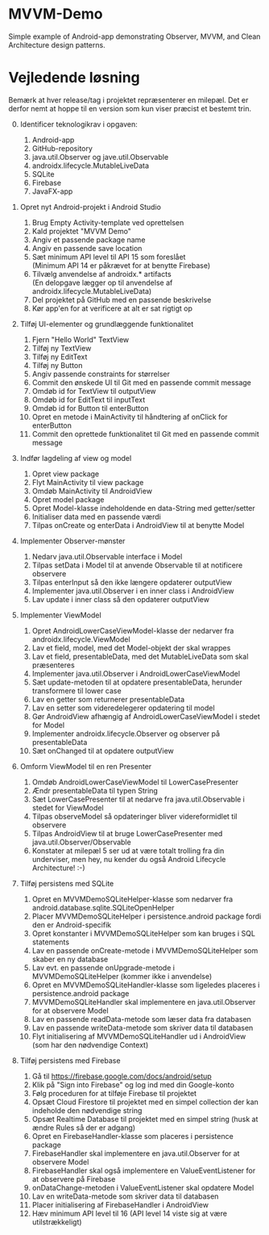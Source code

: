 # MVVM-Demo
Simple example of Android-app demonstrating Observer, MVVM, and Clean Architecture design patterns.

# Vejledende løsning
Bemærk at hver release/tag i projektet repræsenterer en milepæl. Det er derfor nemt at hoppe til en version som kun viser præcist et bestemt trin.

0. Identificer teknologikrav i opgaven: 
   1. Android-app
   2. GitHub-repository
   3. java.util.Observer og jave.util.Observable
   4. androidx.lifecycle.MutableLiveData
   5. SQLite
   6. Firebase
   7. JavaFX-app

1. Opret nyt Android-projekt i Android Studio
   1. Brug Empty Activity-template ved oprettelsen
   2. Kald projektet "MVVM Demo"
   3. Angiv et passende package name
   4. Angiv en passende save location
   5. Sæt minimum API level til API 15 som foreslået  
      (Minimum API 14 er påkrævet for at benytte Firebase)
   6. Tilvælg anvendelse af androidx.* artifacts  
      (En delopgave lægger op til anvendelse af androidx.lifecycle.MutableLiveData)
   7. Del projektet på GitHub med en passende beskrivelse
   8. Kør app'en for at verificere at alt er sat rigtigt op

2. Tilføj UI-elementer og grundlæggende funktionalitet
   1. Fjern "Hello World" TextView
   2. Tilføj ny TextView
   3. Tilføj ny EditText
   4. Tilføj ny Button
   5. Angiv passende constraints for størrelser
   6. Commit den ønskede UI til Git med en passende commit message
   7. Omdøb id for TextView til outputView
   8. Omdøb id for EditText til inputText
   9. Omdøb id for Button til enterButton
   10. Opret en metode i MainActivity til håndtering af onClick for enterButton
   11. Commit den oprettede funktionalitet til Git med en passende commit message

3. Indfør lagdeling af view og model
   1. Opret view package
   2. Flyt MainActivity til view package
   3. Omdøb MainActivity til AndroidView
   4. Opret model package
   5. Opret Model-klasse indeholdende en data-String med getter/setter
   6. Initialiser data med en passende værdi
   7. Tilpas onCreate og enterData i AndroidView til at benytte Model

4. Implementer Observer-mønster
   1. Nedarv java.util.Observable interface i Model
   2. Tilpas setData i Model til at anvende Observable til at notificere observere
   3. Tilpas enterInput så den ikke længere opdaterer outputView
   4. Implementer java.util.Observer i en inner class i AndroidView
   5. Lav update i inner class så den opdaterer outputView

5. Implementer ViewModel
   1. Opret AndroidLowerCaseViewModel-klasse der nedarver fra androidx.lifecycle.ViewModel
   2. Lav et field, model, med det Model-objekt der skal wrappes
   3. Lav et field, presentableData, med det MutableLiveData<String> som skal præsenteres
   4. Implementer java.util.Observer i AndroidLowerCaseViewModel
   5. Sæt update-metoden til at opdatere presentableData, herunder transformere til lower case
   6. Lav en getter som returnerer presentableData
   7. Lav en setter som videredelegerer opdatering til model
   8. Gør AndroidView afhængig af AndroidLowerCaseViewModel i stedet for Model
   9. Implementer androidx.lifecycle.Observer<String> og observer på presentableData 
   10. Sæt onChanged til at opdatere outputView

6. Omform ViewModel til en ren Presenter
   1. Omdøb AndroidLowerCaseViewModel til LowerCasePresenter
   2. Ændr presentableData til typen String
   3. Sæt LowerCasePresenter til at nedarve fra java.util.Observable i stedet for ViewModel
   4. Tilpas observeModel så opdateringer bliver videreformidlet til observere
   5. Tilpas AndroidView til at bruge LowerCasePresenter med java.util.Observer/Observable
   6. Konstater at milepæl 5 ser ud at være totalt trolling fra din underviser, 
      men hey, nu kender du også Android Lifecycle Architecture! :-)

7. Tilføj persistens med SQLite
   1. Opret en MVVMDemoSQLiteHelper-klasse som nedarver fra android.database.sqlite.SQLiteOpenHelper
   2. Placer MVVMDemoSQLiteHelper i persistence.android package fordi den er Android-specifik
   3. Opret konstanter i MVVMDemoSQLiteHelper som kan bruges i SQL statements
   4. Lav en passende onCreate-metode i MVVMDemoSQLiteHelper som skaber en ny database
   5. Lav evt. en passende onUpgrade-metode i MVVMDemoSQLiteHelper (kommer ikke i anvendelse)
   6. Opret en MVVMDemoSQLiteHandler-klasse som ligeledes placeres i persistence.android package
   7. MVVMDemoSQLiteHandler skal implementere en java.util.Observer for at observere Model
   8. Lav en passende readData-metode som læser data fra databasen
   9. Lav en passende writeData-metode som skriver data til databasen
   10. Flyt initialisering af MVVMDemoSQLiteHandler ud i AndroidView (som har den nødvendige Context)

8. Tilføj persistens med Firebase
   1. Gå til https://firebase.google.com/docs/android/setup 
   2. Klik på "Sign into Firebase" og log ind med din Google-konto
   3. Følg proceduren for at tilføje Firebase til projektet
   4. Opsæt Cloud Firestore til projektet med en simpel collection der kan indeholde den nødvendige string
   5. Opsæt Realtime Database til projektet med en simpel string (husk at ændre Rules så der er adgang)
   6. Opret en FirebaseHandler-klasse som placeres i persistence package
   7. FirebaseHandler skal implementere en java.util.Observer for at observere Model
   8. FirebaseHandler skal også implementere en ValueEventListener for at observere på Firebase
   9. onDataChange-metoden i ValueEventListener skal opdatere Model
   10. Lav en writeData-metode som skriver data til databasen
   11. Placer initialisering af FirebaseHandler i AndroidView 
   12. Hæv minimum API level til 16 (API level 14 viste sig at være utilstrækkeligt)
